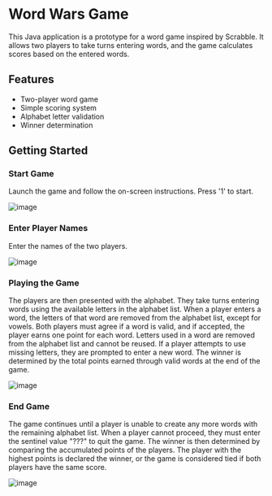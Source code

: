 # Word Wars Game
This Java application is a prototype for a word game inspired by Scrabble. It allows two players to take turns entering words, and the game calculates scores based on the entered words.

## Features
- Two-player word game
- Simple scoring system
- Alphabet letter validation
- Winner determination

## Getting Started

### Start Game
Launch the game and follow the on-screen instructions. Press '1' to start.

![image](https://github.com/basgbasg/test/assets/133644970/de8c6596-1acc-4f60-b7ec-c73a80fe31ee)

### Enter Player Names
Enter the names of the two players.

![image](https://github.com/basgbasg/test/assets/133644970/a075e5dd-7c0c-47c9-acea-4d0468404a7c)

### Playing the Game
The players are then presented with the alphabet. They take turns entering words using the available letters in the alphabet list. When a player enters a word, the letters of that word are removed from the alphabet list, except for vowels. Both players must agree if a word is valid, and if accepted, the player earns one point for each word. Letters used in a word are removed from the alphabet list and cannot be reused. If a player attempts to use missing letters, they are prompted to enter a new word. The winner is determined by the total points earned through valid words at the end of the game.

![image](https://github.com/basgbasg/test/assets/133644970/9b5bce09-cc2a-4c11-aa3e-3e24303eebe4)

### End Game
The game continues until a player is unable to create any more words with the remaining alphabet list. When a player cannot proceed, they must enter the sentinel value "???" to quit the game. The winner is then determined by comparing the accumulated points of the players. The player with the highest points is declared the winner, or the game is considered tied if both players have the same score.

![image](https://github.com/basgbasg/test/assets/133644970/de5d06b2-4b62-4799-aa84-d3c44b993fe7)
